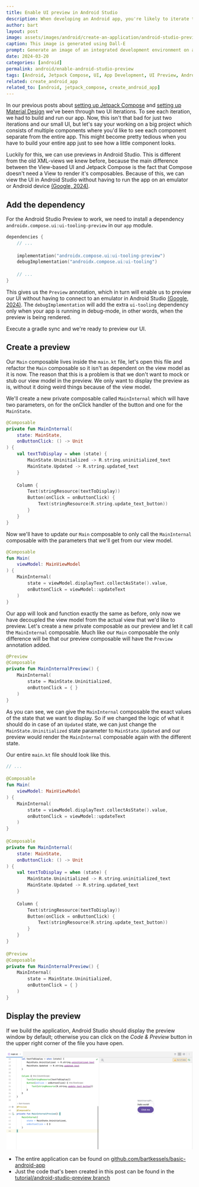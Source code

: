 ```yaml
---
title: Enable UI preview in Android Studio
description: When developing an Android app, you're likely to iterate through multiple UIs. When going through this process you don't want to build and run your app every iteration, for this you can use previews in Android Studio.
author: bart
layout: post
image: assets/images/android/create-an-application/android-studio-preview.png
caption: This image is generated using Dall-E
prompt: Generate an image of an integrated development environment on a computer screen which displays a phone UI in a flat minimalistic style
date: 2024-03-20
categories: [android]
permalink: android/enable-android-studio-preview
tags: [Android, Jetpack Compose, UI, App Development, UI Preview, Android Studio]
related: create_android_app
related_to: [android, jetpack_compose, create_android_app]
---
```


In our previous posts about [setting up Jetpack Compose](./2024-02-21-set-up-jetpack-compose.md) and [setting up Material Design](./2024-03-06-set-up-material-design.md) we've been through two UI iterations. To see each iteration, we had to build and run our app. Now, this isn't that bad for just two iterations and our small UI, but let's say your working on a big project which consists of multiple components where you'd like to see each component separate from the entire app. This might become pretty tedious when you have to build your entire app just to see how a little component looks.

Luckily for this, we can use previews in Android Studio. This is different from the old XML-views we knew before, because the main difference between the View-based UI and Jetpack Compose is the fact that Compose doesn't need a View to render it's composables. Because of this, we can view the UI in Android Studio without having to run the app on an emulator or Android device [(Google, 2024)](https://developer.android.com/jetpack/compose/tooling).

## Add the dependency

For the Android Studio Preview to work, we need to install a dependency `androidx.compose.ui:ui-tooling-preview` in our `app` module.

```kotlin
dependencies {
    // ...
    
    implementation("androidx.compose.ui:ui-tooling-preview")
    debugImplementation("androidx.compose.ui:ui-tooling")
    
    // ...
}
```

This gives us the `Preview` annotation, which in turn will enable us to preview our UI without having to connect to an emulator in Android Studio [(Google, 2024)](https://developer.android.com/jetpack/compose/tooling/previews). The `debugImplementation` will add the extra `ui-tooling` dependency only when your app is running in debug-mode, in other words, when the preview is being rendered.

Execute a gradle sync and we're ready to preview our UI.

## Create a preview

Our `Main` composable lives inside the `main.kt` file, let's open this file and refactor the `Main` composable so it isn't as dependent on the view model as it is now. The reason that this is a problem is that we don't want to mock or stub our view model in the preview. We only want to display the preview as is, without it doing weird things because of the view model.

We'll create a new private composable called `MainInternal` which will have two parameters, on for the onClick handler of the button and one for the `MainState`.

```kotlin
@Composable
private fun MainInternal(
    state: MainState,
    onButtonClick: () -> Unit
) {
    val textToDisplay = when (state) {
        MainState.Uninitialized -> R.string.uninitialized_text
        MainState.Updated -> R.string.updated_text
    }

    Column {
        Text(stringResource(textToDisplay))
        Button(onClick = onButtonClick) {
            Text(stringResource(R.string.update_text_button))
        }
    }
}
```

Now we'll have to update our `Main` composable to only call the `MainInternal` composable with the parameters that we'll get from our view model.

```kotlin
@Composable
fun Main(
    viewModel: MainViewModel
) {
    MainInternal(
        state = viewModel.displayText.collectAsState().value,
        onButtonClick = viewModel::updateText
    )
}
```

Our app will look and function exactly the same as before, only now we have decoupled the view model from the actual view that we'd like to preview. Let's create a new private composable as our preview and let it call the `MainInternal` composable. Much like our `Main` composable the only difference will be that our preview composable will have the `Preview` annotation added.

```kotlin
@Preview
@Composable
private fun MainInternalPreview() {
    MainInternal(
        state = MainState.Uninitialized,
        onButtonClick = { }
    )
}
```

As you can see, we can give the `MainInternal` composable the exact values of the state that we want to display. So if we changed the logic of what it should do in case of an `Updated` state, we can just change the `MainState.Uninitialized` state parameter to `MainState.Updated` and our preview would render the `MainInternal` composable again with the different state.

Our entire `main.kt` file should look like this.

```kotlin
// ...

@Composable
fun Main(
    viewModel: MainViewModel
) {
    MainInternal(
        state = viewModel.displayText.collectAsState().value,
        onButtonClick = viewModel::updateText
    )
}

@Composable
private fun MainInternal(
    state: MainState,
    onButtonClick: () -> Unit
) {
    val textToDisplay = when (state) {
        MainState.Uninitialized -> R.string.uninitialized_text
        MainState.Updated -> R.string.updated_text
    }

    Column {
        Text(stringResource(textToDisplay))
        Button(onClick = onButtonClick) {
            Text(stringResource(R.string.update_text_button))
        }
    }
}

@Preview
@Composable
private fun MainInternalPreview() {
    MainInternal(
        state = MainState.Uninitialized,
        onButtonClick = { }
    )
}
```

## Display the preview

If we build the application, Android Studio should display the preview window by default; otherwise you can click on the _Code & Preview_ button in the upper right corner of the file you have open.

![Android Studio with code and the preview](/assets/images/android/create-an-application/android-studio-code-with-preview.png)

* The entire application can be found on [github.com/bartkessels/basic-android-app](https://github.com/bartkessels/basic-android-app)
* Just the code that's been created in this post can be found in the [tutorial/android-studio-preview branch](https://github.com/bartkessels/basic-android-app/tree/tutorial/android-studio-preview)